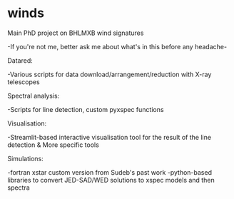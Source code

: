 # winds
Main PhD project on BHLMXB wind signatures

-If you're not me, better ask me about what's in this before any headache-


Datared:

-Various scripts for data download/arrangement/reduction with X-ray telescopes

Spectral analysis:

-Scripts for line detection, custom pyxspec functions

Visualisation:

-Streamlit-based interactive visualisation tool for the result of the line detection & More specific tools

Simulations:

-fortran xstar custom version from Sudeb's past work
-python-based libraries to convert JED-SAD/WED solutions to xspec models and then spectra
